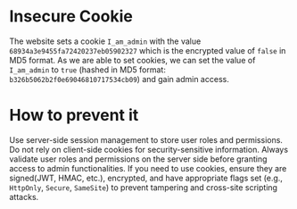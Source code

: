 # Insecure Cookie

The website sets a cookie `I_am_admin` with the value `68934a3e9455fa72420237eb05902327` which is the encrypted value of `false` in MD5 format. As we are able to set cookies, we can set the value of `I_am_admin` to `true` (hashed in MD5 format: `b326b5062b2f0e69046810717534cb09`) and gain admin access.

# How to prevent it
Use server-side session management to store user roles and permissions. Do not rely on client-side cookies for security-sensitive information. Always validate user roles and permissions on the server side before granting access to admin functionalities. If you need to use cookies, ensure they are signed(JWT, HMAC, etc.), encrypted, and have appropriate flags set (e.g., `HttpOnly`, `Secure`, `SameSite`) to prevent tampering and cross-site scripting attacks.